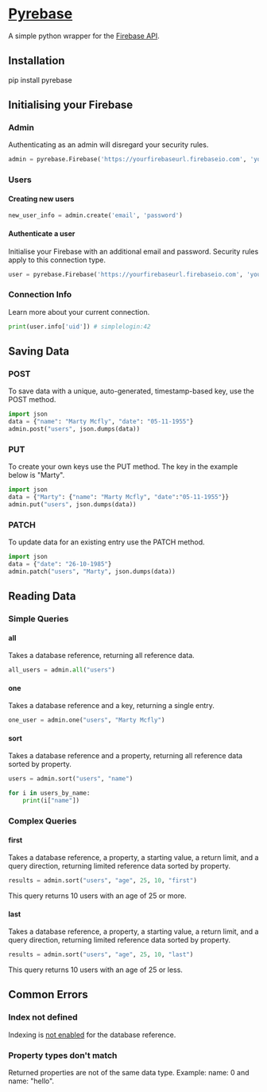 # [Pyrebase](https://pypi.python.org/pypi/Pyrebase)

A simple python wrapper for the [Firebase API](https://www.firebase.com/docs/rest/guide/).

## Installation

pip install pyrebase


## Initialising your Firebase

### Admin

Authenticating as an admin will disregard your security rules.

```python
admin = pyrebase.Firebase('https://yourfirebaseurl.firebaseio.com', 'yourfirebasesecret')
```

### Users

#### Creating new users

```python
new_user_info = admin.create('email', 'password')
```

#### Authenticate a user

Initialise your Firebase with an additional email and password. Security rules apply to this connection type.

```python
user = pyrebase.Firebase('https://yourfirebaseurl.firebaseio.com', 'yourfirebasesecret', 'email', 'password')
```

### Connection Info

Learn more about your current connection.

```python
print(user.info['uid']) # simplelogin:42
```


## Saving Data

### POST

To save data with a unique, auto-generated, timestamp-based key, use the POST method.

```python
import json
data = {"name": "Marty Mcfly", "date": "05-11-1955"}
admin.post("users", json.dumps(data))
```

### PUT

To create your own keys use the PUT method. The key in the example below is "Marty".

```python
import json
data = {"Marty": {"name": "Marty Mcfly", "date":"05-11-1955"}}
admin.put("users", json.dumps(data))
```

### PATCH

To update data for an existing entry use the PATCH method.

```python
import json
data = {"date": "26-10-1985"}
admin.patch("users", "Marty", json.dumps(data))
```


## Reading Data

### Simple Queries

#### all

Takes a database reference, returning all reference data.

```python
all_users = admin.all("users")
```

#### one

Takes a database reference and a key, returning a single entry.

```python
one_user = admin.one("users", "Marty Mcfly")
```

#### sort

Takes a database reference and a property, returning all reference data sorted by property.

```python
users = admin.sort("users", "name")

for i in users_by_name:
    print(i["name"])
```

### Complex Queries

#### first

Takes a database reference, a property, a starting value, a return limit, and a query direction,
returning limited reference data sorted by property.

```python
results = admin.sort("users", "age", 25, 10, "first")
```

This query returns 10 users with an age of 25 or more.

#### last

Takes a database reference, a property, a starting value, a return limit, and a query direction,
returning limited reference data sorted by property.


```python
results = admin.sort("users", "age", 25, 10, "last")
```

This query returns 10 users with an age of 25 or less.


## Common Errors

### Index not defined

Indexing is [not enabled](https://www.firebase.com/docs/security/guide/indexing-data.html) for the database reference.

### Property types don't match

Returned properties are not of the same data type.
Example: name: 0 and name: "hello".